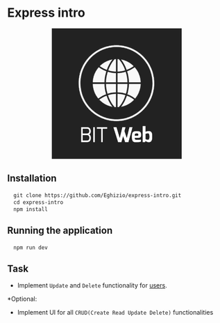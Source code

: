 # Express intro

<p align="center">
    <img src=".github/bit-web-logo.png" alt="Bit Web AGH Logo" width="300px" center/>
</p>

## Installation

```
  git clone https://github.com/Eghizio/express-intro.git
  cd express-intro
  npm install
```

## Running the application

```
  npm run dev
```

## Task
- Implement `Update` and `Delete` functionality for [users](src/routes/users.js).

*Optional:
- Implement UI for all  `CRUD(Create Read Update Delete)` functionalities